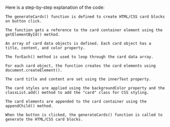 Here is a step-by-step explanation of the code:

    The generateCards() function is defined to create HTML/CSS card blocks on button click.

    The function gets a reference to the card container element using the getElementById() method.

    An array of card data objects is defined. Each card object has a title, content, and color property.

    The forEach() method is used to loop through the card data array.

    For each card object, the function creates the card elements using document.createElement().

    The card title and content are set using the innerText property.

    The card styles are applied using the backgroundColor property and the classList.add() method to add the "card" class for CSS styling.

    The card elements are appended to the card container using the appendChild() method.
    
    When the button is clicked, the generateCards() function is called to generate the HTML/CSS card blocks.
